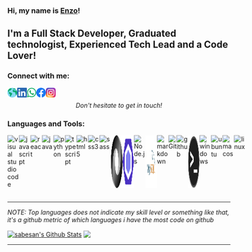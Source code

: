 ### Hi, my name is [Enzo][website]!

## I'm a Full Stack Developer, Graduated technologist, Experienced Tech Lead and a Code Lover!

### Connect with me:

<a href="https://enzogerola.com/" target="_blank">
  <img align="left" alt="Enzo" height="22px" src="./SocialLogo/Web.png" />
</a>
<a href="https://www.linkedin.com/in/enzo-gerola-7b4700139/" target="_blank">
  <img align="left" alt="Enzo | LinkedIn" height="22px" src="./SocialLogo/LinkedIn.png" />
</a>
<a href="https://wa.me/393311458780" target="_blank">
  <img align="left" alt="Enzo | Whatsapp" height="22px" src="./SocialLogo/WhatsApp.png" />
</a>
<a href="https://www.facebook.com/enzo.gerola" target="_blank">
  <img align="left" alt="Enzo | Facebook" height="22px" src="./SocialLogo/Facebook.png" />
</a>
<a href="https://www.instagram.com/enzopege/" target="_blank">
  <img align="left" alt="Enzo | Instagram" height="22px" src="./SocialLogo/Instagram.png" />
</a>

<br />

<p align=center>
<em>Don't hesitate to get in touch!</em>
</p>

### Languages and Tools:
<div style="display: flex; justify-content: space-between;">

<img alt="visual studio code" width="26px" src="https://img.icons8.com/fluent/240/000000/visual-studio-code-2019.png" />

<img alt="javascript" width="26px" src="https://img.icons8.com/color/240/000000/javascript.png" />

<img alt="react" width="26px" src="https://img.icons8.com/color/240/000000/react-native.png" />

<img alt="java" width="26px" src="https://img.icons8.com/color/240/000000/java-coffee-cup-logo.png">

<img alt="python" width="26px" src="https://img.icons8.com/color/240/000000/python.png">

<img alt="typescript" width="26px" src="https://img.icons8.com/color/240/000000/typescript.png">

<img alt="html5" width="26px" src="https://img.icons8.com/color/240/000000/html-5.png">

<img alt="css3" width="26px" src="https://img.icons8.com/color/240/000000/css3.png">

<img alt="sass" width="26px" src="https://img.icons8.com/color/240/000000/sass.png">

<img alt="json" width="26px" src="https://raw.githubusercontent.com/github/explore/80688e429a7d4ef2fca1e82350fe8e3517d3494d/topics/json/json.png">

<img alt="eslint" width="26px" src="https://raw.githubusercontent.com/github/explore/80688e429a7d4ef2fca1e82350fe8e3517d3494d/topics/eslint/eslint.png">

<img alt="Node.js" width="26px" src="https://img.icons8.com/color/240/000000/nodejs.png">

<img alt="MySQL" width="26px" src="https://raw.githubusercontent.com/github/explore/80688e429a7d4ef2fca1e82350fe8e3517d3494d/topics/mysql/mysql.png">

<img alt="markdown" width="26px" src="https://img.icons8.com/ios-filled/100/000000/markdown.png">

<img alt="Git" width="26px" src="https://img.icons8.com/color/240/000000/git.png">

<img alt="github" width="26px" src="https://img.icons8.com/ios-glyphs/240/000000/github.png">

<img alt="terminal" width="26px" src="https://raw.githubusercontent.com/github/explore/80688e429a7d4ef2fca1e82350fe8e3517d3494d/topics/terminal/terminal.png">

<img alt="windows" width="26px" src="https://img.icons8.com/color/240/000000/windows-10.png">

<img alt="ubuntu" width="26px" src="https://img.icons8.com/color/96/000000/ubuntu--v1.png">

<img alt="macos" width="26px" src="https://img.icons8.com/officel/160/000000/mac-logo.png">

<img alt="linux" width="26px" src="https://img.icons8.com/color/96/000000/linux.png">

</div>

<br />

---
_NOTE: Top languages does not indicate my skill level or something like that, it's a github metric of which languages i have the most code on github_

<a href="https://github-readme-stats.vercel.app/api?username=EnzoPG&show_icons=true&hide_border=true&count_private=true&include_all_commits=true&theme=radical">
<img align="center" alt="sabesan's Github Stats" src="https://github-readme-stats.vercel.app/api?username=EnzoPG&show_icons=true&hide_border=true&count_private=true&include_all_commits=true&theme=radical" /></a>
<a href="https://github-readme-stats.vercel.app/api/top-langs/?username=EnzoPG&layout=compact&theme=radical">
  <img align="center" src="https://github-readme-stats.vercel.app/api/top-langs/?username=EnzoPG&layout=compact&theme=radical" />
</a>

---

[website]: https://enzogerola.com/
